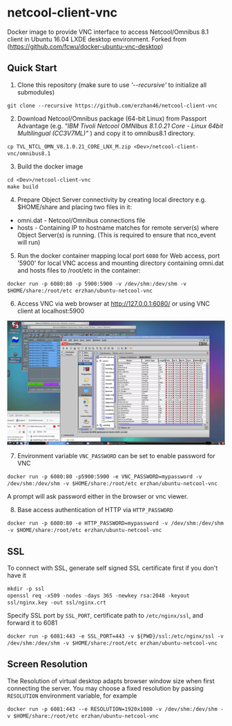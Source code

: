 netcool-client-vnc
=========================

Docker image to provide VNC interface to access Netcool/Omnibus 8.1 client in Ubuntu 16.04 LXDE desktop environment.
Forked from (https://github.com/fcwu/docker-ubuntu-vnc-desktop)

Quick Start
-------------------------

1. Clone this repository (make sure to use _'--recursive'_ to initialize all submodules)
```
git clone --recursive https://github.com/erzhan46/netcool-client-vnc
```
2. Download Netcool/Omnibus package (64-bit Linux) from Passport Advantage (e.g. _"IBM Tivoli Netcool OMNIbus 8.1.0.21 Core - Linux 64bit Multilingual (CC3V7ML)"_ ) and copy it to omnibus8.1 directory.
```
cp TVL_NTCL_OMN_V8.1.0.21_CORE_LNX_M.zip <Dev>/netcool-client-vnc/omnibus8.1
```
3. Build the docker image
```
cd <Dev>/netcool-client-vnc
make build
```
4. Prepare Object Server connectivity by creating local directory e.g. $HOME/share and placing two files in it:
- omni.dat - Netcool/Omnibus connections file
- hosts - Containing IP to hostname matches for remote server(s) where Object Server(s) is running. (This is required to ensure that nco_event will run)
5. Run the docker container mapping local port `6080` for Web access, port '5900' for local VNC access and mounting directory containing omni.dat and hosts files to /root/etc in the container:
```
docker run -p 6080:80 -p 5900:5900 -v /dev/shm:/dev/shm -v $HOME/share:/root/etc erzhan/ubuntu-netcool-vnc

```
6. Access VNC via web browser at http://127.0.0.1:6080/ or using VNC client at localhost:5900

<img src="screenshots/omnibus.png" width=700/>

7. Environment variable `VNC_PASSWORD` can be set to enable password for VNC

```
docker run -p 6080:80 -p5900:5900 -e VNC_PASSWORD=mypassword -v /dev/shm:/dev/shm -v $HOME/share:/root/etc erzhan/ubuntu-netcool-vnc
```
A prompt will ask password either in the browser or vnc viewer.

8. Base access authentication of HTTP via `HTTP_PASSWORD`

```
docker run -p 6080:80 -e HTTP_PASSWORD=mypassword -v /dev/shm:/dev/shm -v $HOME/share:/root/etc erzhan/ubuntu-netcool-vnc

```

SSL
--------------------

To connect with SSL, generate self signed SSL certificate first if you don't have it

```
mkdir -p ssl
openssl req -x509 -nodes -days 365 -newkey rsa:2048 -keyout ssl/nginx.key -out ssl/nginx.crt
```

Specify SSL port by `SSL_PORT`, certificate path to `/etc/nginx/ssl`, and forward it to 6081

```
docker run -p 6081:443 -e SSL_PORT=443 -v ${PWD}/ssl:/etc/nginx/ssl -v /dev/shm:/dev/shm -v $HOME/share:/root/etc erzhan/ubuntu-netcool-vnc
```

Screen Resolution
------------------

The Resolution of virtual desktop adapts browser window size when first connecting the server. You may choose a fixed resolution by passing `RESOLUTION` environment variable, for example

```
docker run -p 6081:443 --e RESOLUTION=1920x1080 -v /dev/shm:/dev/shm -v $HOME/share:/root/etc erzhan/ubuntu-netcool-vnc
```

